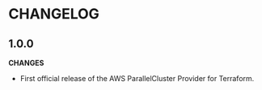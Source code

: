 # CHANGELOG

## 1.0.0

**CHANGES**
- First official release of the AWS ParallelCluster Provider for Terraform.
